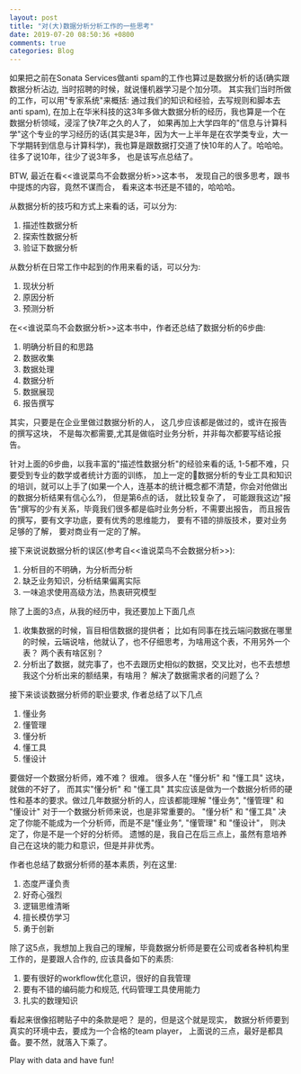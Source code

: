 ```yaml
---
layout: post
title: "对(大)数据分析分析工作的一些思考"
date: 2019-07-20 08:50:36 +0800
comments: true
categories: Blog
---
```

如果把之前在Sonata Services做anti spam的工作也算过是数据分析的话(确实跟数据分析沾边, 当时招聘的时候，就说懂机器学习是个加分项。 其实我们当时所做的工作，可以用"专家系统"来概括: 通过我们的知识和经验，去写规则和脚本去anti spam), 在加上在华米科技的这3年多做大数据分析的经历，我也算是一个在数据分析领域，浸淫了快7年之久的人了， 如果再加上大学四年的"信息与计算科学"这个专业的学习经历的话(其实是3年，因为大一上半年是在农学类专业，大一下学期转到信息与计算科学)，我也算是跟数据打交道了快10年的人了。哈哈哈。往多了说10年，往少了说3年多， 也是该写点总结了。

BTW, 最近在看<<谁说菜鸟不会数据分析>>这本书， 发现自己的很多思考，跟书中提炼的内容，竟然不谋而合， 看来这本书还是不错的，哈哈哈。

从数据分析的技巧和方式上来看的话，可以分为:
1. 描述性数据分析
2. 探索性数据分析
3. 验证下数据分析

从数分析在日常工作中起到的作用来看的话，可以分为:
1. 现状分析
2. 原因分析
3. 预测分析

在<<谁说菜鸟不会数据分析>>这本书中，作者还总结了数据分析的6步曲:
1. 明确分析目的和思路
2. 数据收集
3. 数据处理
4. 数据分析
5. 数据展现
6. 报告撰写

其实，只要是在企业里做过数据分析的人， 这几步应该都是做过的，或许在报告的撰写这块， 不是每次都需要,尤其是做临时业务分析，并非每次都要写结论报告。

针对上面的6步曲，以我丰富的"描述性数据分析"的经验来看的话, 1-5都不难，只要受到专业的数学或者统计方面的训练， 加上一定的数据分析的专业工具和知识的培训，就可以上手了(如果一个人，连基本的统计概念都不清楚，你会对他做出的数据分析结果有信心么?)， 但是第6点的话， 就比较复杂了， 可能跟我这边"报告"撰写的少有关系，毕竟我们很多都是临时业务分析，不需要出报告， 而且报告的撰写，要有文字功底，要有优秀的思维能力， 要有不错的排版技术，要对业务足够的了解， 要对商业有一定的了解。

接下来说说数据分析的误区(参考自<<谁说菜鸟不会数据分析>>):
1. 分析目的不明确，为分析而分析
2. 缺乏业务知识，分析结果偏离实际
3. 一味追求使用高级方法，热衷研究模型

除了上面的3点，从我的经历中，我还要加上下面几点
1. 收集数据的时候，盲目相信数据的提供者； 比如有同事在找云端问数据在哪里的时候，云端说啥，他就认了，也不仔细思考，为啥用这个表，不用另外一个表？ 两个表有啥区别？ 
2. 分析出了数据，就完事了，也不去跟历史相似的数据，交叉比对，也不去想想我这个分析出来的额结果，有啥用？ 解决了数据需求者的问题了么？

接下来谈谈数据分析师的职业要求, 作者总结了以下几点
1. 懂业务
2. 懂管理
3. 懂分析
4. 懂工具
5. 懂设计

要做好一个数据分析师，难不难？ 很难。 很多人在 "懂分析" 和 "懂工具" 这块，就做的不好了， 而其实"懂分析" 和 "懂工具" 其实应该是做为一个数据分析师的硬性和基本的要求。做过几年数据分析的人，应该都能理解 "懂业务", "懂管理" 和 "懂设计" 对于一个数据分析师来说，也是非常重要的。 "懂分析" 和 "懂工具" 决定了你能不能成为一个分析师，而是不是"懂业务", "懂管理" 和 "懂设计"， 则决定了，你是不是一个好的分析师。 遗憾的是，我自己在后三点上，虽然有意培养自己在这块的能力和意识，但是并非优秀。 

作者也总结了数据分析师的基本素质，列在这里:
1. 态度严谨负责
2. 好奇心强烈
3. 逻辑思维清晰
4. 擅长模仿学习
5. 勇于创新

除了这5点，我想加上我自己的理解，毕竟数据分析师是要在公司或者各种机构里工作的，是要跟人合作的, 应该具备如下的素质:
1. 要有很好的workflow优化意识，很好的自我管理
2. 要有不错的编码能力和规范, 代码管理工具使用能力
3. 扎实的数理知识

看起来很像招聘贴子中的条款是吧？ 是的，但是这个就是现实， 数据分析师要到真实的环境中去，要成为一个合格的team player， 上面说的三点，最好是都具备。要不然，就落入下乘了。

Play with data and have fun!








